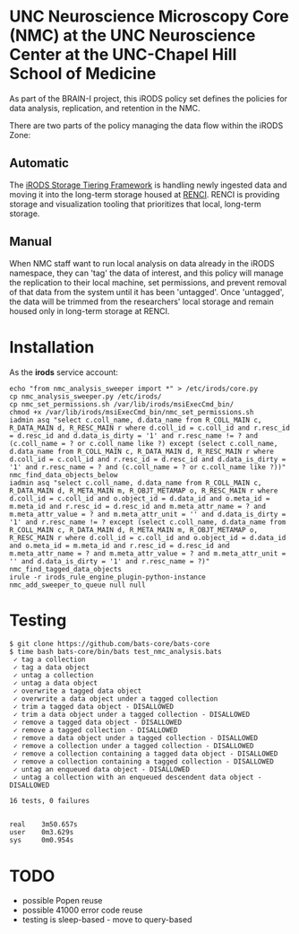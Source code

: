 # UNC Neuroscience Microscopy Core (NMC) at the UNC Neuroscience Center at the UNC-Chapel Hill School of Medicine

As part of the BRAIN-I project, this iRODS policy set defines the policies for data analysis, replication, and retention in the NMC.

There are two parts of the policy managing the data flow within the iRODS Zone:

## Automatic

The [iRODS Storage Tiering Framework](https://github.com/irods/irods_capability_storage_tiering) is handling newly ingested data and moving it into the long-term storage housed at [RENCI](https://renci.org/).
RENCI is providing storage and visualization tooling that prioritizes that local, long-term storage.

## Manual

When NMC staff want to run local analysis on data already in the iRODS namespace, they can 'tag' the data of interest, and this policy will manage the replication to their local machine, set permissions, and prevent removal of that data from the system until it has been 'untagged'.
Once 'untagged', the data will be trimmed from the researchers' local storage and remain housed only in long-term storage at RENCI.

# Installation

As the **irods** service account:
```
echo "from nmc_analysis_sweeper import *" > /etc/irods/core.py
cp nmc_analysis_sweeper.py /etc/irods/
cp nmc_set_permissions.sh /var/lib/irods/msiExecCmd_bin/
chmod +x /var/lib/irods/msiExecCmd_bin/nmc_set_permissions.sh
iadmin asq "select c.coll_name, d.data_name from R_COLL_MAIN c, R_DATA_MAIN d, R_RESC_MAIN r where d.coll_id = c.coll_id and r.resc_id = d.resc_id and d.data_is_dirty = '1' and r.resc_name != ? and (c.coll_name = ? or c.coll_name like ?) except (select c.coll_name, d.data_name from R_COLL_MAIN c, R_DATA_MAIN d, R_RESC_MAIN r where d.coll_id = c.coll_id and r.resc_id = d.resc_id and d.data_is_dirty = '1' and r.resc_name = ? and (c.coll_name = ? or c.coll_name like ?))" nmc_find_data_objects_below
iadmin asq "select c.coll_name, d.data_name from R_COLL_MAIN c, R_DATA_MAIN d, R_META_MAIN m, R_OBJT_METAMAP o, R_RESC_MAIN r where d.coll_id = c.coll_id and o.object_id = d.data_id and o.meta_id = m.meta_id and r.resc_id = d.resc_id and m.meta_attr_name = ? and m.meta_attr_value = ? and m.meta_attr_unit = '' and d.data_is_dirty = '1' and r.resc_name != ? except (select c.coll_name, d.data_name from R_COLL_MAIN c, R_DATA_MAIN d, R_META_MAIN m, R_OBJT_METAMAP o, R_RESC_MAIN r where d.coll_id = c.coll_id and o.object_id = d.data_id and o.meta_id = m.meta_id and r.resc_id = d.resc_id and m.meta_attr_name = ? and m.meta_attr_value = ? and m.meta_attr_unit = '' and d.data_is_dirty = '1' and r.resc_name = ?)" nmc_find_tagged_data_objects
irule -r irods_rule_engine_plugin-python-instance nmc_add_sweeper_to_queue null null
```

# Testing

```
$ git clone https://github.com/bats-core/bats-core
$ time bash bats-core/bin/bats test_nmc_analysis.bats
 ✓ tag a collection
 ✓ tag a data object
 ✓ untag a collection
 ✓ untag a data object
 ✓ overwrite a tagged data object
 ✓ overwrite a data object under a tagged collection
 ✓ trim a tagged data object - DISALLOWED
 ✓ trim a data object under a tagged collection - DISALLOWED
 ✓ remove a tagged data object - DISALLOWED
 ✓ remove a tagged collection - DISALLOWED
 ✓ remove a data object under a tagged collection - DISALLOWED
 ✓ remove a collection under a tagged collection - DISALLOWED
 ✓ remove a collection containing a tagged data object - DISALLOWED
 ✓ remove a collection containing a tagged collection - DISALLOWED
 ✓ untag an enqueued data object - DISALLOWED
 ✓ untag a collection with an enqueued descendent data object - DISALLOWED

16 tests, 0 failures


real    3m50.657s
user    0m3.629s
sys     0m0.954s
```

# TODO

 - possible Popen reuse
 - possible 41000 error code reuse
 - testing is sleep-based - move to query-based
